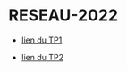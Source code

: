 # RESEAU-2022
- [lien du TP1](https://gitlab.com/Alexy845/reseau-2022/-/tree/main/TP1)

- [lien du TP2](https://gitlab.com/Alexy845/reseau-2022/-/tree/main/TP2)